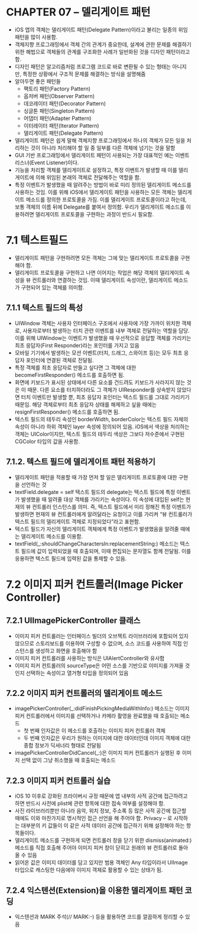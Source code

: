 # CHAPTER 07 – 델리게이트 패턴

- iOS 앱의 객체는 델리게이트 패턴(Delegate Pattern)이라고 불리는 일종의 위임 패턴을 많이 사용함.
- 객체지향 프로그래밍에서 객체 간의 관계가 중요한데, 설계에 관한 문제를 해결하기 위한 해법으로 객체들의 관계를 구조화한 사례가 일반화된 것을 디자인 패턴이라고 함.
- 디자인 패턴은 알고리즘처럼 프로그램 코드로 바로 변환될 수 있는 형태는 아니지만, 특정한 상황에서 구조적 문제를 해결하는 방식을 설명해줌
- 알아두면 좋은 패턴들
    - 팩토리 패턴(Factory Pattern)
    - 옵저버 패턴(Observer Pattern)
    - 데코레이터 패턴(Decorator Pattern)
    - 싱글톤 패턴(Singleton Pattern)
    - 어댑터 패턴(Adapter Pattern)
    - 이터레이터 패턴(Iterator Pattern)
    - 델리게이트 패턴(Delegate Pattern)
- 델리게이트 패턴은 쉽게 말해 객체지향 프로그래밍에서 하나의 객체가 모든 일을 처리하는 것이 아니라 처리해야 할 일 중 일부를 다른 객체에 넘기는 것을 말함
- GUI 기반 프로그래밍에서 델리게이트 패턴이 사용되는 가장 대표적인 예는 이벤트 리스너(Event Listener)이다.
- 기능을 처리할 객체를 델리게이트로 설정하고, 특정 이벤트가 발생할 때 이를 델리게이트에 의해 위임된 본래의 객체로 전달해주는 역할을 함.
- 특정 이벤트가 발생했을 때 알려주는 방법이 바로 미리 정의된 델리게이트 메소드를 사용하는 것임. 이를 위해 iOS에서 델리게이트 패턴을 사용하는 모든 객체는 델리게이트 메소드를 정의한 프로토콜을 가짐. 이를 델리게이트 프로토콜이라고 하는데, 보통 객체의 이름 뒤에 Delegate를 붙여서 정의함. 우리가 델리게이트 메소드를 이용하려면 델리게이트 프로토콜을 구현하는 과정이 반드시 필요함.

# 7.1 텍스트필드

- 델리게이트 패턴을 구현하려면 모든 객체는 그에 맞는 델리게이트 프로토콜을 구현해야 함.
- 델리게이트 프로토콜을 구현하고 나면 이어지는 작업은 해당 객체의 델리게이트 속성을 뷰 컨트롤러와 연결하는 것임. 이때 델리게이트 속성이란, 델리게이트 메소드가 구현되어 있는 객체를 의미함.

## 7.1.1 텍스트 필드의 특성

- UIWindow 객체는 사용자 인터페이스 구조에서 사용자에 가장 가까이 위치한 객체로, 사용자로부터 발생하는 터치 관련 이벤트를 내부 객체로 전달하는 역할을 담당. 이를 위해 UIWindow는 이벤트가 발생했을 때 우선적으로 응답할 객체를 가리키는 최초 응답자(First Responder)라는 포인터를 가지고 있음
- 모바일 기기에서 발생하는 모션 이벤트(터치, 드래그, 스와이프 등)는 모두 최초 응답자 포인터에 연결된 객체로 전달됨.
- 특정 객체를 최초 응답자로 만들고 싶다면 그 객체에 대한 becomeFirstResponder() 메소드를 호출하면 됨.
- 화면에 키보드가 표시된 상태에서 다른 요소를 건드려도 키보드가 사라지지 않는 것은 이 때문. 다른 요소를 터치하더라도 그 객체가 UIResponder를 상속받지 않았다면 터치 이벤트만 발생할 뿐, 최초 응답자 포인터는 텍스트 필드를 그대로 가리키기 때문임. 해당 객체로부터 최초 응답자 상태를 해제하고 싶을 때에는 resignFirstResponder() 메소드를 호출하면 됨.
- 텍스트 필드의 테두리 속성인 borderWidth, borderColor는 텍스트 필드 자체의 속성이 아니라 하위 객체인 layer 속성에 정의되어 있음. iOS에서 색상을 처리하는 객체는 UIColor이지만, 텍스트 필드의 테두리 색상은 그보다 저수준에서 구현된 CGColor 타입의 값을 사용함.

## 7.1.2. 텍스트 필드에 델리게이트 패턴 적용하기

- 델리게이트 패턴을 적용할 때 가장 먼저 할 일은 델리게이트 프로토콜에 대한 구현을 선언하는 것
- textField.delegate = self 텍스트 필드의 delegate는 텍스트 필드에 특정 이벤트가 발생했을 때 알려줄 대상 객체를 가리키는 속성이다. 이 속성에 대입된 self는 현재의 뷰 컨트롤러 인스턴스를 의미. 즉, 텍스트 필드에서 미리 정해진 특정 이벤트가 발생하면 현재의 뷰 컨트롤러에게 알려달라는 요청이고 이를 가리켜 “뷰 컨트롤러가 텍스트 필드의 델리게이트 객체로 지정되었다”라고 표현함.
- 텍스트 필드가 자신의 델리게이트 객체에게 특정 이벤트가 발생했음을 알려줄 때에는 델리게이트 메소드를 이용함.
- textField(_:shouldChangeCharactersIn:replacementString:) 메소드는 텍스트 필드에 값이 입력되었을 때 호출되며, 이때 편집되는 문자열도 함께 전달됨. 이를 응용하면 텍스트 필드에 입력된 값을 통제할 수 있음.

# 7.2 이미지 피커 컨트롤러(Image Picker Controller)

## 7.2.1 UIImagePickerController 클래스

- 이미지 피커 컨트롤러는 인터페이스 빌더의 오브젝트 라이브러리에 포함되어 있지 않으므로 스토리보드를 이용하여 구성할 수 없으며, 소스 코드를 사용하여 직접 인스턴스를 생성하고 화면을 호출해야 함
- 이미지 피커 컨트롤러를 사용하는 방식은 UIAlertController와 유사함
- 이미지 피커 컨트롤러의 sourceType은 어떤 소스를 기반으로 이미지를 가져올 것인지 선택하는 속성이고 열거형 타입을 정의되어 있음

## 7.2.2 이미지 피커 컨트롤러의 델리게이트 메소드

- imagePickerController(_:didFinishPickingMediaWithInfo:) 메소드는 이미지 피커 컨트롤러에서 이미지를 선택하거나 카메라 촬영을 완료했을 때 호출되는 메소드
    - 첫 번째 인자값은 이 메소드를 호출하는 이미지 피커 컨트롤러 객체
    - 두 번째 인자값은 우리가 원하는 이미지에 대한 데이터인데 이미지 객체에 대한 종합 정보가 딕셔너리 형태로 전달됨
- imagePickerControllerDidCancel(_:)은 이미지 피커 컨트롤러가 실행된 후 이미지 선택 없이 그냥 취소했을 때 호출되는 메소드

## 7.2.3 이미지 피커 컨트롤러 실습

- iOS 10 이후로 강화된 프라이버시 규정 때문에 앱 내부의 사적 공간에 접근하려고 하면 반드시 사전에 plist에 관련 항목에 대한 접속 여부를 설정해야 함.
- 사진 라이브러리뿐만 아니라 음악, 위치 정보, 주소록 등 많은 사적 공간에 접근할 때에도 이와 마찬가지로 명시적인 접근 선언을 해 주어야 함. Privacy – 로 시작하는 대부분의 키 값들이 이 같은 사적 데이터 공간에 접근하기 위해 설정해야 하는 항목들이다.
- 델리게이트 메소드를 구현하게 되면 컨트롤러 창을 닫기 위한 dismiss(animated:) 메소드를 직접 호출해 주어야 이미지 피커 창이 닫히고 원래의 뷰 컨트롤러로 돌아올 수 있음
- 읽어온 값은 이미지 데이터를 담고 있지만 범용 객체인 Any 타입이라서 UIImage 타입으로 캐스팅한 다음에야 이미지 객체로 활용할 수 있는 상태가 됨.

## 7.2.4 익스텐션(Extension)을 이용한 델리게이트 패턴 코딩

- 익스텐션과 MARK 주석(// MARK:-) 등을 활용하면 코드를 깔끔하게 정리할 수 있음
